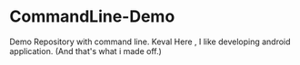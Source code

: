 # CommandLine-Demo
Demo Repository with command line. 
Keval Here , I like developing android application. (And that's what i made off.)
